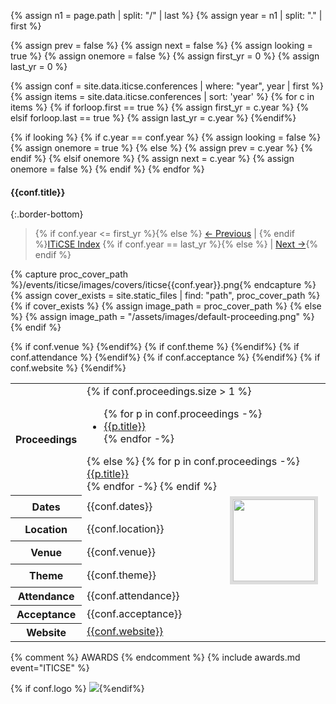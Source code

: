{% assign n1 = page.path | split: "/" | last %}
{% assign year = n1 | split: "." | first %}

{% assign prev = false %}
{% assign next = false %}
{% assign looking = true %}
{% assign onemore = false %}
{% assign first_yr = 0 %}
{% assign last_yr = 0 %}

{% assign conf = site.data.iticse.conferences | where: "year", year | first %}
{% assign items = site.data.iticse.conferences | sort: 'year' %}
{% for c in items %}
  {% if forloop.first == true %}
    {% assign first_yr = c.year %}
  {% elsif forloop.last == true %}
    {% assign last_yr = c.year %}
  {%endif%}

  {% if looking %}
    {% if c.year == conf.year %}
      {% assign looking = false %}
      {% assign onemore = true %}
    {% else %}
      {% assign prev = c.year %}
    {% endif %}
  {% elsif onemore %}
    {% assign next = c.year %}
    {% assign onemore = false %}
  {% endif %}
{% endfor %}

#### {{conf.title}}
{:.border-bottom}

> <a name="top" id="top"></a> {% if conf.year <= first_yr %}{% else %} <a href="{{prev}}.html">← Previous</a> &#124; {% endif %}<a href="conferences.html">ITiCSE Index</a> {% if conf.year == last_yr %}{% else %} &#124; <a href="{{next}}.html">Next →</a>{% endif %}

<table class="table table-sm">
  <tbody>
    <tr><th>Proceedings</th>
    <td colspan="2">
      {% if conf.proceedings.size > 1 %}
      <ul>{% for p in conf.proceedings -%}
      <li><a href="{{p.doi}}">{{p.title}}</a></li>
      {% endfor -%}</ul>
      {% else %}
      {% for p in conf.proceedings -%}
      <a href="{{p.doi}}">{{p.title}}</a><br>
      {% endfor -%}
      {% endif %}
    </td></tr>

{% capture proc_cover_path %}/events/iticse/images/covers/iticse{{conf.year}}.png{% endcapture %}
{% assign cover_exists = site.static_files | find: "path", proc_cover_path %}
{% if cover_exists %}
{% assign image_path = proc_cover_path %}
{% else %}
{% assign image_path = "/assets/images/default-proceeding.png" %}
{% endif %}

<tr><th>Dates</th><td>{{conf.dates}}</td><td rowspan="4" style="text-align:right"><img width="131" style="border: 5px solid #ddd;" src="{{image_path}}">&nbsp;
</td></tr>
<tr><th>Location</th><td>{{conf.location}}</td></tr>
{% if conf.venue %}
<tr><th>Venue</th><td>{{conf.venue}}</td></tr>{%endif%}
{% if conf.theme %}
<tr><th>Theme</th><td colspan="2">{{conf.theme}}</td></tr>{%endif%}
{% if conf.attendance %}
<tr><th>Attendance</th><td>{{conf.attendance}}</td></tr>{%endif%}
{% if conf.acceptance %}
<tr><th>Acceptance</th><td colspan="2">{{conf.acceptance}}</td></tr>{%endif%}
{% if conf.website %}
<tr><th>Website</th><td colspan="2"><a href="{{conf.website}}" target="_blank">{{conf.website}}</a></td></tr>{%endif%}
  </tbody>
</table>

{% comment %} AWARDS {% endcomment %}
{% include awards.md event="ITICSE" %}




{% if conf.logo %}&nbsp;<img src="images/logos/{{conf.logo}}">{%endif%}
